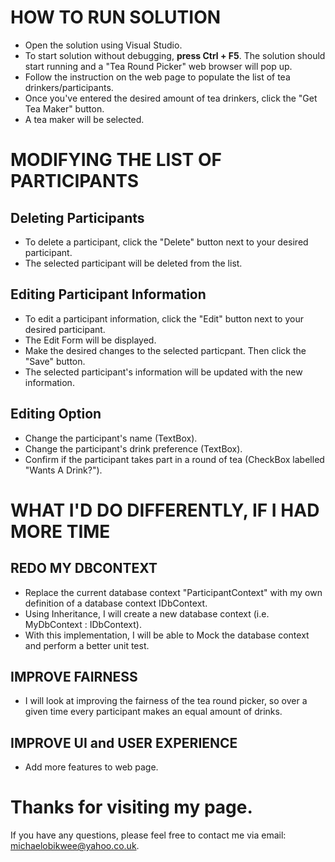 # HOW TO RUN SOLUTION

- Open the solution using Visual Studio.
- To start solution without debugging, **press Ctrl + F5**. The solution should start running and a "Tea Round Picker" web browser will pop up.
- Follow the instruction on the web page to populate the list of tea drinkers/participants.
- Once you've entered the desired amount of tea drinkers, click the "Get Tea Maker" button.
- A tea maker will be selected.

# MODIFYING THE LIST OF PARTICIPANTS
## Deleting Participants
- To delete a participant, click the "Delete" button next to your desired participant.
- The selected participant will be deleted from the list.

## Editing Participant Information
- To edit a participant information, click the "Edit" button next to your desired participant.
- The Edit Form will be displayed.
- Make the desired changes to the selected particpant. Then click the "Save" button.
- The selected participant's information will be updated with the new information.

## Editing Option
- Change the participant's name (TextBox).
- Change the participant's drink preference (TextBox).
- Confirm if the participant takes part in a round of tea (CheckBox labelled "Wants A Drink?").

# WHAT I'D DO DIFFERENTLY, IF I HAD MORE TIME
## REDO MY DBCONTEXT
- Replace the current database context "ParticipantContext" with my own definition of a database context IDbContext.
- Using Inheritance, I will create a new database context (i.e. MyDbContext : IDbContext).
- With this implementation, I will be able to Mock the database context and perform a better unit test.

## IMPROVE FAIRNESS
- I will look at improving the fairness of the tea round picker, so over a given time every participant makes an equal amount of drinks.

## IMPROVE UI and USER EXPERIENCE
- Add more features to web page.

# Thanks for visiting my page.

If you have any questions, please feel free to contact me via email: michaelobikwee@yahoo.co.uk.
